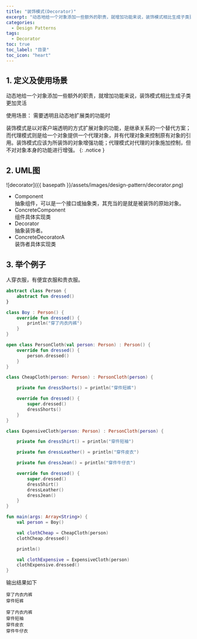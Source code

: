 ```yaml
---
title: "装饰模式(Decorator)"
excerpt: "动态地给一个对象添加一些额外的职责，就增加功能来说，装饰模式相比生成子类更加灵活"
categories:
  - Design Patterns
tags:
  - Decorator
toc: true
toc_label: "目录"
toc_icon: "heart"
---
```


## 1. 定义及使用场景
动态地给一个对象添加一些额外的职责，就增加功能来说，装饰模式相比生成子类更加灵活

使用场景：
需要透明且动态地扩展类的功能时

装饰模式是以对客户端透明的方式扩展对象的功能，是继承关系的一个替代方案；而代理模式则是给一个对象提供一个代理对象，并有代理对象来控制原有对象的引用。装饰模式应该为所装饰的对象增强功能；代理模式对代理的对象施加控制，但不对对象本身的功能进行增强。
{: .notice }

## 2. UML图
![decorator]({{ basepath }}/assets/images/design-pattern/decorator.png)

- Component  
  抽象组件，可以是一个接口或抽象类，其充当的是就是被装饰的原始对象。
- ConcreteComponent  
  组件具体实现类
- Decorator  
  抽象装饰者。
- ConcreteDecoratorA  
  装饰者具体实现类

## 3. 举个例子
人穿衣服，有便宜衣服和贵衣服。

```kotlin
abstract class Person {
    abstract fun dressed()
}

class Boy : Person() {
    override fun dressed() {
        println("穿了内衣内裤")
    }
}

open class PersonCloth(val person: Person) : Person() {
    override fun dressed() {
        person.dressed()
    }
}

class CheapCloth(person: Person) : PersonCloth(person) {

    private fun dressShorts() = println("穿件短裤")

    override fun dressed() {
        super.dressed()
        dressShorts()
    }
}

class ExpensiveCloth(person: Person) : PersonCloth(person) {

    private fun dressShirt() = println("穿件短袖")

    private fun dressLeather() = println("穿件皮衣")

    private fun dressJean() = println("穿件牛仔衣")

    override fun dressed() {
        super.dressed()
        dressShirt()
        dressLeather()
        dressJean()
    }
}

fun main(args: Array<String>) {
    val person = Boy()

    val clothCheap = CheapCloth(person)
    clothCheap.dressed()

    println()

    val clothExpensive = ExpensiveCloth(person)
    clothExpensive.dressed()
}
```

输出结果如下
```text
穿了内衣内裤
穿件短裤

穿了内衣内裤
穿件短袖
穿件皮衣
穿件牛仔衣
```
